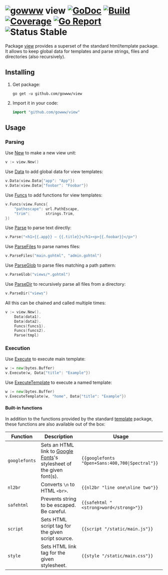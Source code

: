 # [![gowww](https://avatars.githubusercontent.com/u/18078923?s=20)](https://github.com/gowww) view [![GoDoc](https://godoc.org/github.com/gowww/view?status.svg)](https://godoc.org/github.com/gowww/view) [![Build](https://travis-ci.org/gowww/view.svg?branch=master)](https://travis-ci.org/gowww/view) [![Coverage](https://coveralls.io/repos/github/gowww/view/badge.svg?branch=master)](https://coveralls.io/github/gowww/view?branch=master) [![Go Report](https://goreportcard.com/badge/github.com/gowww/view)](https://goreportcard.com/report/github.com/gowww/view) ![Status Stable](https://img.shields.io/badge/status-stable-brightgreen.svg)

Package [view](https://godoc.org/github.com/gowww/view) provides a superset of the standard html/template package.  
It allows to keep global data for templates and parse strings, files and directories (also recursively).

## Installing

1. Get package:

	```Shell
	go get -u github.com/gowww/view
	```

2. Import it in your code:

	```Go
	import "github.com/gowww/view"
	```

## Usage

### Parsing

Use [New](https://godoc.org/github.com/gowww/view#New) to make a new view unit:

```Go
v := view.New()
```

Use [Data](https://godoc.org/github.com/gowww/view#Data) to add global data for view templates:

```Go
v.Data(view.Data{"app": "App"})
v.Data(view.Data{"foobar": "Foobar"})
```

Use [Funcs](https://godoc.org/github.com/gowww/view#Funcs) to add functions for view templates:

```Go
v.Funcs(view.Funcs{
	"pathescape": url.PathEscape,
	"trim":       strings.Trim,
})
```

Use [Parse](https://godoc.org/github.com/gowww/view#Parse) to parse text directly:

```Go
v.Parse("<h1>{{.app}} — {{.title}}</h1><p>{{.foobar}}</p>")
```

Use [ParseFiles](https://godoc.org/github.com/gowww/view#ParseFiles) to parse names files:
```Go
v.ParseFiles("main.gohtml", "admin.gohtml")
```

Use [ParseGlob](https://godoc.org/github.com/gowww/view#ParseGlob) to parse files matching a path pattern:
```Go
v.ParseGlob("views/*.gohtml")
```

Use [ParseDir](https://godoc.org/github.com/gowww/view#ParseDir) to recursively parse all files from a directory:
```Go
v.ParseDir("views")
```

All this can be chained and called multiple times:

```Go
v := view.New().
	Data(data1).
	Data(data2).
	Funcs(funcs1).
	Funcs(funcs2).
	Parse(tmpl)
```

### Execution

Use [Execute](https://godoc.org/github.com/gowww/view#Execute) to execute main template:

```Go
w := new(bytes.Buffer)
v.Execute(w, Data{"title": "Example"})
```

Use [ExecuteTemplate](https://godoc.org/github.com/gowww/view#ExecuteTemplate) to execute a named template:

```Go
w := new(bytes.Buffer)
v.ExecuteTemplate(w, "home", Data{"title": "Example"})
```

#### Built-in functions

In addition to the functions provided by the standard [template](https://golang.org/pkg/text/template/#hdr-Functions) package, these functions are also available out of the box:

Function      | Description                                                                                      | Usage                                          
--------------|--------------------------------------------------------------------------------------------------|------------------------------------------------
`googlefonts` | Sets an HTML link to [Google Fonts](https://fonts.google.com)'s stylesheet of the given font(s). | `{{googlefonts "Open+Sans:400,700\|Spectral"}}`
`nl2br`       | Converts `\n` to HTML `<br>`.                                                                    | `{{nl2br "line one\nline two"}}`               
`safehtml`    | Prevents string to be escaped. Be careful.                                                       | `{{safehtml "<strong>word</strong>"}}`         
`script`      | Sets HTML script tag for the given script source.                                                | `{{script "/static/main.js"}}`                 
`style`       | Sets HTML link tag for the given stylesheet.                                                     | `{{style "/static/main.css"}}`                 
